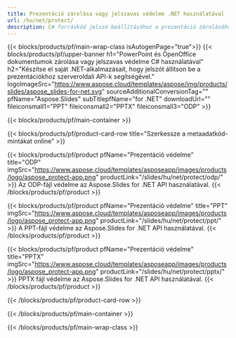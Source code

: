 ```yaml
---
title: Prezentáció zárolása vagy jelszavas védelme .NET használatával
url: /hu/net/protect/
description: C# forráskód jelszó beállításához a prezentáció zárolásához
---
```


{{< blocks/products/pf/main-wrap-class isAutogenPage="true">}}
{{< blocks/products/pf/upper-banner h1="PowerPoint és OpenOffice dokumentumok zárolása vagy jelszavas védelme C# használatával" h2="Készítse el saját .NET-alkalmazásait, hogy jelszót állítson be a prezentációkhoz szerveroldali API-k segítségével." logoImageSrc="https://www.aspose.cloud/templates/aspose/img/products/slides/aspose_slides-for-net.svg" sourceAdditionalConversionTag="" pfName="Aspose.Slides" subTitlepfName="for .NET" downloadUrl="" fileiconsmall1="PPT" fileiconsmall2="PPTX" fileiconsmall3="ODP" >}}

{{< blocks/products/pf/main-container >}}

{{< blocks/products/pf/product-card-row title="Szerkessze a metaadatkód-mintákat online" >}}

{{< blocks/products/pf/product pfName="Prezentáció védelme" title="ODP" imgSrc="https://www.aspose.cloud/templates/asposeapp/images/products/logo/aspose_protect-app.png" productLink="/slides/hu/net/protect/odp/" >}}
Az ODP-fájl védelme az Aspose.Slides for .NET API használatával.
{{< /blocks/products/pf/product >}}

{{< blocks/products/pf/product pfName="Prezentáció védelme" title="PPT" imgSrc="https://www.aspose.cloud/templates/asposeapp/images/products/logo/aspose_protect-app.png" productLink="/slides/hu/net/protect/ppt/" >}}
A PPT-fájl védelme az Aspose.Slides for .NET API használatával.
{{< /blocks/products/pf/product >}}

{{< blocks/products/pf/product pfName="Prezentáció védelme" title="PPTX" imgSrc="https://www.aspose.cloud/templates/asposeapp/images/products/logo/aspose_protect-app.png" productLink="/slides/hu/net/protect/pptx/" >}}
PPTX fájl védelme az Aspose.Slides for .NET API használatával.
{{< /blocks/products/pf/product >}}



{{< /blocks/products/pf/product-card-row >}}

{{< /blocks/products/pf/main-container >}}
    
{{< /blocks/products/pf/main-wrap-class >}}